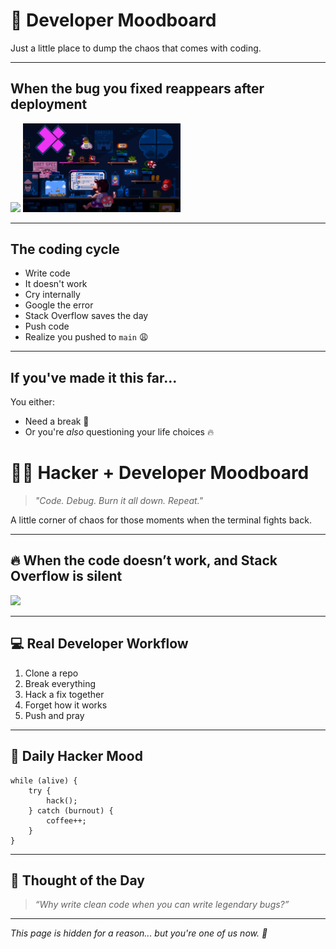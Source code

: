 
# 🎉 Developer Moodboard

Just a little place to dump the chaos that comes with coding.

---

## When the bug you fixed reappears after deployment

<img src="./assets/meme.gif" width="50%" />

  <img src="./assets/bg.gif" width="50%" />

---

## The coding cycle

- Write code
- It doesn't work
- Cry internally
- Google the error
- Stack Overflow saves the day
- Push code
- Realize you pushed to `main` 😩

---

## If you've made it this far...
You either:
- Need a break 🧠
- Or you're *also* questioning your life choices 🔥



# 👨‍💻 Hacker + Developer Moodboard

> *"Code. Debug. Burn it all down. Repeat."*

A little corner of chaos for those moments when the terminal fights back.

---

## 🔥 When the code doesn’t work, and Stack Overflow is silent

<img src="assets/coder-burn.gif" width="400">

---

## 💻 Real Developer Workflow

1. Clone a repo
2. Break everything
3. Hack a fix together
4. Forget how it works
5. Push and pray

---

## 👀 Daily Hacker Mood

```
while (alive) {
    try {
        hack();
    } catch (burnout) {
        coffee++;
    }
}
```

---

## 💬 Thought of the Day

> *“Why write clean code when you can write legendary bugs?”*

---

_This page is hidden for a reason... but you're one of us now. 🔐_
